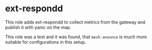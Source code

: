 # ext-respondd

This role adds ext-respondd to collect metrics from the gateway and publish it with yanic on the map.

This role was a test and it was found, that `mesh-anounce` is much more suitable for configurations in this setup.